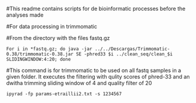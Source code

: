 #This readme contains scripts for de bioinformatic processes before the analyses made

#For data processing in trimmomatic

#From the directory with the files fastq.gz

`For i in *fastq.gz; do java -jar ../../Descargas/Trimmomatic-0.38/trimmomatic-0.38.jar SE -phred33 $i ../clean_seq/clean_$i SLIDINGWINDOW:4:20; done`

#This command is for trimmomatic to be used on all fastq samples in a given folder. It executes the filtering with qulity scores of phred-33 and an dwitha trimming sliding window of 4 and quality filter of 20

`ipyrad -fp params-etraillii2.txt -s 1234567`
